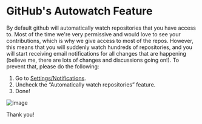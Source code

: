# GitHub's Autowatch Feature

By default github will automatically watch repositories that you have
access to. Most of the time we're very permissive and would love to
see your contributions, which is why we give access to most of the
repos. However, this means that you will suddenly watch hundreds of
repositories, and you will start receiving email notifications for all
changes that are happening (believe me, there are lots of changes and
discussions going on!). To prevent that, please do the following:

1. Go to [Settings/Notifications](https://github.com/settings/notifications).
2. Uncheck the “Automatically watch repositories” feature.
3. Done!

![image](https://user-images.githubusercontent.com/5507503/72074653-fca36180-32fa-11ea-9933-c794a86e9c9b.png)

Thank you!

